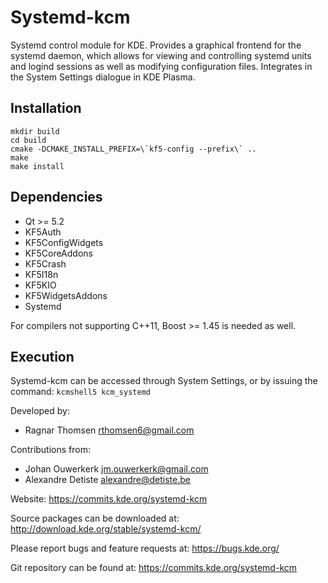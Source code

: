 Systemd-kcm
===========

Systemd control module for KDE. Provides a graphical frontend for the systemd
daemon, which allows for viewing and controlling systemd units and logind
sessions as well as modifying configuration files.
Integrates in the System Settings dialogue in KDE Plasma.


Installation
------------
    mkdir build  
    cd build  
    cmake -DCMAKE_INSTALL_PREFIX=\`kf5-config --prefix\` ..  
    make  
    make install  


Dependencies
------------
*   Qt >= 5.2
*   KF5Auth
*   KF5ConfigWidgets
*   KF5CoreAddons
*   KF5Crash
*   KF5I18n
*   KF5KIO
*   KF5WidgetsAddons
*   Systemd

For compilers not supporting C++11, Boost >= 1.45 is needed as well.


Execution
---------
Systemd-kcm can be accessed through System Settings, or by issuing the command:
`kcmshell5 kcm_systemd`


Developed by:
* Ragnar Thomsen <rthomsen6@gmail.com>

Contributions from:
* Johan Ouwerkerk <jm.ouwerkerk@gmail.com>
* Alexandre Detiste <alexandre@detiste.be>

Website:
https://commits.kde.org/systemd-kcm

Source packages can be downloaded at:
http://download.kde.org/stable/systemd-kcm/

Please report bugs and feature requests at:
https://bugs.kde.org/

Git repository can be found at:
https://commits.kde.org/systemd-kcm
